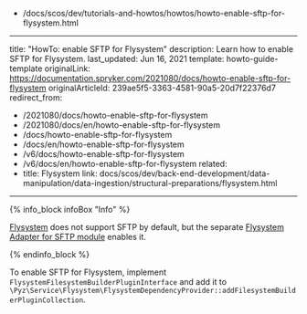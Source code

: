   - /docs/scos/dev/tutorials-and-howtos/howtos/howto-enable-sftp-for-flysystem.html
---
title: "HowTo: enable SFTP for Flysystem"
description: Learn how to enable SFTP for Flysystem.
last_updated: Jun 16, 2021
template: howto-guide-template
originalLink: https://documentation.spryker.com/2021080/docs/howto-enable-sftp-for-flysystem
originalArticleId: 239ae5f5-3363-4581-90a5-20d7f22376d7
redirect_from:
  - /2021080/docs/howto-enable-sftp-for-flysystem
  - /2021080/docs/en/howto-enable-sftp-for-flysystem
  - /docs/howto-enable-sftp-for-flysystem
  - /docs/en/howto-enable-sftp-for-flysystem
  - /v6/docs/howto-enable-sftp-for-flysystem
  - /v6/docs/en/howto-enable-sftp-for-flysystem
related:
  - title: Flysystem
    link: docs/scos/dev/back-end-development/data-manipulation/data-ingestion/structural-preparations/flysystem.html
---

{% info_block infoBox "Info" %}

[Flysystem](/docs/dg/dev/backend-development/data-manipulation/data-ingestion/structural-preparations/flysystem.html) does not support SFTP by default, but the separate [Flysystem Adapter for SFTP module](https://github.com/thephpleague/flysystem-sftp) enables it.

{% endinfo_block %}

To enable SFTP for Flysystem, implement `FlysystemFilesystemBuilderPluginInterface` and add it to `\Pyz\Service\Flysystem\FlysystemDependencyProvider::addFilesystemBuilderPluginCollection`.

